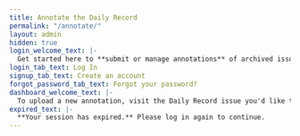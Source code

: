 ```yaml
---
title: Annotate the Daily Record
permalink: "/annotate/"
layout: admin
hidden: true
login_welcome_text: |-
  Get started here to **submit or manage annotations** of archived issues of Wilmington's *Daily Record*.
login_tab_text: Log In
signup_tab_text: Create an account
forgot_password_tab_text: Forgot your password?
dashboard_welcome_text: |-
  To upload a new annotation, visit the Daily Record issue you'd like to annotate in our [Archive](/archives). Expand the issue transcript and click 'Add new annotation' to get started.
expired_text: |-
  **Your session has expired.** Please log in again to continue.
---
```


